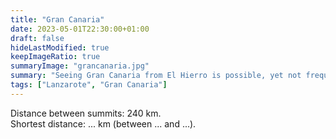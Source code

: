 ```yaml
---
title: "Gran Canaria"
date: 2023-05-01T22:30:00+01:00
draft: false
hideLastModified: true
keepImageRatio: true
summaryImage: "grancanaria.jpg"
summary: "Seeing Gran Canaria from El Hierro is possible, yet not frequent."
tags: ["Lanzarote", "Gran Canaria"]
---
```



Distance between summits: 240 km.    
Shortest distance: ... km (between ... and ...).
